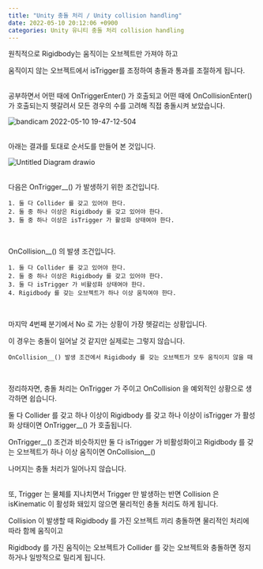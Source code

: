 ```yaml
---
title: "Unity 충돌 처리 / Unity collision handling"
date: 2022-05-10 20:12:06 +0900
categories: Unity 유니티 충돌 처리 collision handling
---
```

원칙적으로 Rigidbody는 움직이는 오브젝트만 가져야 하고

움직이지 않는 오브젝트에서 isTrigger를 조정하여 충돌과 통과를 조절하게 됩니다.
<br><br>

공부하면서 어떤 때에 OnTriggerEnter() 가 호출되고 어떤 때에 OnCollisionEnter() 가 호출되는지 헷갈려서 모든 경우의 수를 고려해 직접 충돌시켜 보았습니다.

![bandicam 2022-05-10 19-47-12-504](https://user-images.githubusercontent.com/79886133/167611899-a16da938-4199-4b6b-bacc-6f2f456edeb4.png)
<br><br>

아래는 결과를 토대로 순서도를 만들어 본 것입니다.

![Untitled Diagram drawio](https://user-images.githubusercontent.com/79886133/167633955-1c7f1514-1a13-4f74-8b0a-bf1a998a0aaa.png)
<br><br>

다음은 OnTrigger__() 가 발생하기 위한 조건입니다.
```
1. 둘 다 Collider 를 갖고 있어야 한다.
2. 둘 중 하나 이상은 Rigidbody 를 갖고 있어야 한다.
3. 둘 중 하나 이상은 isTrigger 가 활성화 상태여야 한다.
```
<br>

OnCollision__() 의 발생 조건입니다.
```
1. 둘 다 Collider 를 갖고 있어야 한다.
2. 둘 중 하나 이상은 Rigidbody 를 갖고 있어야 한다.
3. 둘 다 isTrigger 가 비활성화 상태여야 한다.
4. Rigidbody 를 갖는 오브젝트가 하나 이상 움직여야 한다.
```
<br>

마지막 4번째 분기에서 No 로 가는 상황이 가장 헷갈리는 상황입니다.

이 경우는 충돌이 일어날 것 같지만 실제로는 그렇지 않습니다.
```
OnCollision__() 발생 조건에서 Rigidbody 를 갖는 오브젝트가 모두 움직이지 않을 때
```
<br>

정리하자면, 충돌 처리는 OnTrigger 가 주이고 OnCollision 을 예외적인 상황으로 생각하면 쉽습니다.

둘 다 Collider 를 갖고 하나 이상이 Rigidbody 를 갖고 하나 이상이 isTrigger 가 활성화 상태이면 OnTrigger__() 가 호출됩니다.

OnTrigger__() 조건과 비슷하지만 둘 다 isTrigger 가 비활성화이고 Rigidbody 를 갖는 오브젝트가 하나 이상 움직이면 OnCollision__()

나머지는 충돌 처리가 일어나지 않습니다.
<br><br>

또, Trigger 는 물체를 지나치면서 Trigger 만 발생하는 반면 Collision 은 isKinematic 이 활성화 돼있지 않으면 물리적인 충돌 처리도 하게 됩니다.

Collision 이 발생할 때 Rigidbody 를 가진 오브젝트 끼리 충돌하면 물리적인 처리에 따라 함께 움직이고

Rigidbody 를 가진 움직이는 오브젝트가 Collider 를 갖는 오브젝트와 충돌하면 정지하거나 일방적으로 밀리게 됩니다.
